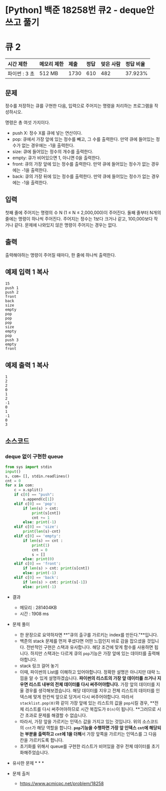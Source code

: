 # [Python] 백준 18258번 큐2 - deque안쓰고 풀기

# 큐 2

| 시간 제한      | 메모리 제한 | 제출 | 정답 | 맞은 사람 | 정답 비율 |
| :------------- | :---------- | :--- | :--- | :-------- | :-------- |
| 파이썬 :  3 초 | 512 MB      | 1730 | 610  | 482       | 37.923%   |

## 문제

정수를 저장하는 큐를 구현한 다음, 입력으로 주어지는 명령을 처리하는 프로그램을 작성하시오.

명령은 총 여섯 가지이다.

- push X: 정수 X를 큐에 넣는 연산이다.
- pop: 큐에서 가장 앞에 있는 정수를 빼고, 그 수를 출력한다. 만약 큐에 들어있는 정수가 없는 경우에는 -1을 출력한다.
- size: 큐에 들어있는 정수의 개수를 출력한다.
- empty: 큐가 비어있으면 1, 아니면 0을 출력한다.
- front: 큐의 가장 앞에 있는 정수를 출력한다. 만약 큐에 들어있는 정수가 없는 경우에는 -1을 출력한다.
- back: 큐의 가장 뒤에 있는 정수를 출력한다. 만약 큐에 들어있는 정수가 없는 경우에는 -1을 출력한다.

## 입력

첫째 줄에 주어지는 명령의 수 N (1 ≤ N ≤ 2,000,000)이 주어진다. 둘째 줄부터 N개의 줄에는 명령이 하나씩 주어진다. 주어지는 정수는 1보다 크거나 같고, 100,000보다 작거나 같다. 문제에 나와있지 않은 명령이 주어지는 경우는 없다.

## 출력

출력해야하는 명령이 주어질 때마다, 한 줄에 하나씩 출력한다.

## 예제 입력 1 복사

```
15
push 1
push 2
front
back
size
empty
pop
pop
pop
size
empty
pop
push 3
empty
front
```

## 예제 출력 1 복사

```
1
2
2
0
1
2
-1
0
1
-1
0
3
```

## 소스코드

### deque 없이 구현한 queue

```python
from sys import stdin
input()
s, com= [], stdin.readlines()
cnt = 0
for x in com:
    c = x.split()
    if c[0] == "push":
        s.append(c[1])
    elif c[0] == 'pop':
        if len(s) > cnt:
            print(s[cnt])
            cnt += 1
        else: print(-1)
    elif c[0] == 'size':
        print(len(s)-cnt)
    elif c[0] == 'empty':
        if len(s) == cnt :
            print(1)
            cnt = 0
            s = []
        else: print(0)
    elif c[0] == 'front':
        if len(s) > cnt: print(s[cnt])
        else: print(-1)
    elif c[0] == 'back':
        if len(s) > cnt: print(s[-1])
        else: print(-1)
```

* 결과
  * 메모리 : 281404KB
  * 시간 : 1908 ms
* 문제 풀이
  * 한 문장으로 요약하자면 **"큐의 출구를 가르키는 index를 만든다."**입니다.
  * 백준의 stack 문제를 먼저 푸셨다면 어떤 느낌인지 바로 감을 잡으셨을 것입니다. 전반적인 구현은 스택과 유사합니다. 해당 조건에 맞게 함수를 사용하면 됩니다. 하지만 스택과는 다르게 큐의 `pop`기능은 가장 앞에 있는 데이터를 출력해야합니다. 
  * stack 링크 걸어 놓기
  * 이때, 파이썬의 List를 이해하고 있어야합니다. 정확한 설명은 아니지만 대략 느낌을 알 수 있게 설명하겠습니다. **파이썬의 리스트의 가장 앞 데이터를 쓰거나 지우면 리스트 내부의 전체 데이터를 다시 써주어야합니다.** 가장 앞의 데이터를 지울 경우를 생각해보겠습니다. 해당 데이터를 지우고 전체 리스트의 데이터를 인덱스에 맞게 한칸씩 앞으로 당겨서 다시 써주어야합니다. 따라서 `stacklist.pop(0)`와 같이 가장 앞에 있는 리스트의 값을 `pop`시킬 경우, **전체 리스트를 다시 써주어야하므로 시간 복잡도가 `O(n)`이 됩니다. **그러므로 시간 초과로 문제를 해결할 수 없습니다.
  * 따라서, 가장 앞을 가르키는 인덱스 값을 가지고 있는 것입니다. 위의 소스코드의 `cnt`가 해당 역할을 합니다. **`pop`기능을 수행하면 가장 앞 인덱스 `cnt`에 해당되는 부분을 출력하고 `cnt`에 1을 더해**서 가장 앞쪽을 가르키는 인덱스를 그 다음 칸을 가르키도록 합니다. 
  * 초기화를 위해서 queue를 구현한 리스트가 비어있을 경우 전체 데이터를 초기화해주었습니다.

* 유사한 문제
  * 
  * 
  * 

* 문제 출처

  * https://www.acmicpc.net/problem/18258

    